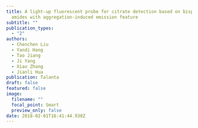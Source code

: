 ```yaml
---
title: A light-up fluorescent probe for citrate detection based on bispyridinum
  amides with aggregation-induced emission feature
subtitle: ""
publication_types:
  - "2"
authors:
  - Chenchen Liu
  - Yandi Hang
  - Tao Jiang
  - Ji Yang
  - Xiao Zhang
  - Jianli Hua
publication: Talanta
draft: false
featured: false
image:
  filename: ""
  focal_point: Smart
  preview_only: false
date: 2018-02-01T16:41:44.930Z
---
```


